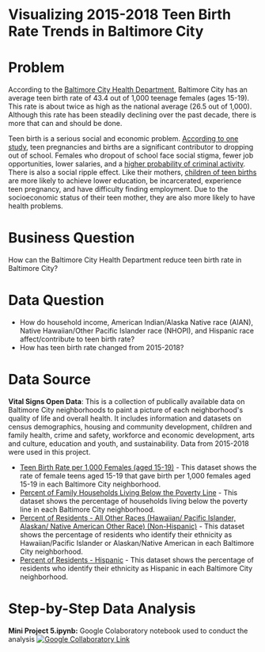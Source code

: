 # Visualizing 2015-2018 Teen Birth Rate Trends in Baltimore City

# Problem
According to the [Baltimore City Health Department](https://health.baltimorecity.gov/node/170), Baltimore City has an average teen birth rate of 43.4 out of 1,000 teenage females (ages 15-19). This rate is about twice as high as the national average (26.5 out of 1,000). Although this rate has been steadily declining over the past decade, there is more that can and should be done.

Teen birth is a serious social and economic problem. [According to one study](https://www.childtrends.org/wp-content/uploads/2010/01/child_trends-2010_01_22_FS_diplomaattainment.pdf), teen pregnancies and births are a significant contributor to dropping out of school. Females who dropout of school face social stigma, fewer job opportunities, lower salaries, and a [higher probability of criminal activity](https://www.doe.mass.edu/dropout/overview.html?section=consequences#:~:text=Dropping%20out%20of%20school%20has,with%20the%20criminal%20justice%20system). There is also a social ripple effect. Like their mothers, [children of teen births](http://webarchive.urban.org/publications/901199.html#:~:text=Teenage%20motherhood%20costs%20taxpayers%20about,teenage%20parents%20and%20their%20children) are more likely to achieve lower education, be incarcerated, experience teen pregnancy, and have difficulty finding employment. Due to the socioeconomic status of their teen mother, they are also more likely to have health problems.

# Business Question
How can the Baltimore City Health Department reduce teen birth rate in Baltimore City?

# Data Question
- How do household income, American Indian/Alaska Native race (AIAN), Native Hawaiian/Other Pacific Islander race (NHOPI), and Hispanic race affect/contribute to teen birth rate?
- How has teen birth rate changed from 2015-2018?

# Data Source
**Vital Signs Open Data**: This is a collection of publically available data on Baltimore City neighborhoods to paint a picture of each neighborhood's quality of life and overall health. It includes information and datasets on census demographics, housing and community development, children and family health, crime and safety, workforce and economic development, arts and culture, education and youth, and sustainability. Data from 2015-2018 were used in this project.
- [Teen Birth Rate per 1,000 Females (aged 15-19)](https://vital-signs-bniajfi.hub.arcgis.com/datasets/2d91057e9a1642e19bfab911cb755672_0) - This dataset shows the rate of female teens aged 15-19 that gave birth per 1,000 females aged 15-19 in each Baltimore City neighborhood.
- [Percent of Family Households Living Below the Poverty Line](https://vital-signs-bniajfi.hub.arcgis.com/datasets/74337e706ee94cd8a8b8272564497946_0) - This dataset shows the percentage of households living below the poverty line in each Baltimore City neighborhood.
- [Percent of Residents - All Other Races (Hawaiian/ Pacific Islander, Alaskan/ Native American Other Race) (Non-Hispanic)](https://vital-signs-bniajfi.hub.arcgis.com/datasets/percent-of-residents-all-other-races-hawaiian-pacific-islander-alaskan-native-american-other-race-non-hispanic) - This dataset shows the percentage of residents who identify their ethnicity as Hawaiian/Pacific Islander or Alaskan/Native American in each Baltimore City neighborhood.
- [Percent of Residents - Hispanic](https://vital-signs-bniajfi.hub.arcgis.com/datasets/percent-of-residents-hispanic-1) - This dataset shows the percentage of residents who identify their ethnicity as Hispanic in each Baltimore City neighborhood.

# Step-by-Step Data Analysis

**Mini Project 5.ipynb:** Google Colaboratory notebook used to conduct the analysis [![Google Collaboratory Link](https://colab.research.google.com/assets/colab-badge.svg)](https://colab.research.google.com/drive/11uSwNie4bjdrR64gUIkjoTvihHQT0HKU#scrollTo=6owqeXfvZ0Tt)
